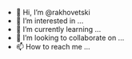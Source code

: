 - 👋 Hi, I’m @rakhovetski
- 👀 I’m interested in ...
- 🌱 I’m currently learning ...
- 💞️ I’m looking to collaborate on ...
- 📫 How to reach me ...

<!---
rakhovetski/rakhovetski is a ✨ special ✨ repository because its `README.md` (this file) appears on your GitHub profile.
You can click the Preview link to take a look at your changes.
--->
